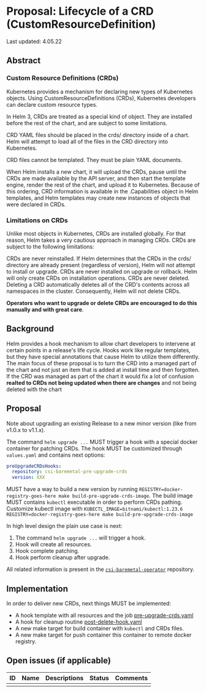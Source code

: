 # Proposal: Lifecycle of a CRD (CustomResourceDefinition)

Last updated: 4.05.22


## Abstract

### Custom Resource Definitions (CRDs)

Kubernetes provides a mechanism for declaring new types of Kubernetes objects. Using CustomResourceDefinitions (CRDs), Kubernetes developers can declare custom resource types.

In Helm 3, CRDs are treated as a special kind of object. They are installed before the rest of the chart, and are subject to some limitations.

CRD YAML files should be placed in the crds/ directory inside of a chart. Helm will attempt to load all of the files in the CRD directory into Kubernetes.

CRD files cannot be templated. They must be plain YAML documents.

When Helm installs a new chart, it will upload the CRDs, pause until the CRDs are made available by the API server, and then start the template engine, render the rest of the chart, and upload it to Kubernetes. Because of this ordering, CRD information is available in the .Capabilities object in Helm templates, and Helm templates may create new instances of objects that were declared in CRDs.

### Limitations on CRDs
Unlike most objects in Kubernetes, CRDs are installed globally. For that reason, Helm takes a very cautious approach in managing CRDs. CRDs are subject to the following limitations:

CRDs are never reinstalled. If Helm determines that the CRDs in the crds/ directory are already present (regardless of version), Helm will not attempt to install or upgrade.
CRDs are never installed on upgrade or rollback. Helm will only create CRDs on installation operations.
CRDs are never deleted. Deleting a CRD automatically deletes all of the CRD's contents across all namespaces in the cluster. Consequently, Helm will not delete CRDs.

**Operators who want to upgrade or delete CRDs are encouraged to do this manually and with great care**.

## Background

Helm provides a hook mechanism to allow chart developers to intervene at certain points in a release's life cycle.
Hooks work like regular templates, but they have special annotations that cause Helm to utilize them differently.
The main focus of these proposal is to turn the CRD into a managed part of the chart and not just an item that is added at install time and then forgotten.
If the CRD was managed as part of the chart it would fix a lot of confusion **realted to CRDs not being updated when there are changes** and not being deleted with the chart

## Proposal

Note about upgrading an existing Release to a new minor version (like from v1.0.x to v1.1.x).

The command `helm upgrade ...` MUST trigger a hook with a special docker container for patching CRDs. 
The hook MUST be customized through `values.yaml` and contains next options:

```yaml
preUpgradeCRDsHooks:
  repository: csi-baremetal-pre-upgrade-crds
  version: XXX
```

MUST have a way to build a new version by running `REGISTRY=docker-registry-goes-here make build-pre-upgrade-crds-image`.
The build image MUST contains `kubectl` executable in order to perform CRDs pathing.
Customize kubectl image with `KUBECTL_IMAGE=bitnami/kubectl:1.23.6 REGISTRY=docker-registry-goes-here make build-pre-upgrade-crds-image`

In high level design the plain use case is next:

1. The command `helm upgrade ...` will trigger a hook.
2. Hook will create all resources.
3. Hook complete patching.
4. Hook perform cleanup after upgrade.

All related information is present in the [`csi-baremetal-operator`](https://github.com/dell/csi-baremetal-operator#upgrade-process) repository. 

## Implementation

In order to deliver new CRDs, next things MUST be implemented:

* A hook template with all resources and the job [pre-upgrade-crds.yaml](https://github.com/dell/csi-baremetal-operator/blob/master/charts/csi-baremetal-operator/templates/pre-upgrade-crds.yaml)
* A hook for cleanup routine [post-delete-hook.yaml](https://github.com/dell/csi-baremetal-operator/blob/master/charts/csi-baremetal-operator/templates/post-delete-hook.yaml) 
* A new make target for build container with `kubectl` and CRDs files.
* A new make target for push container this container to remote docker registry.

## Open issues (if applicable)

| ID      | Name | Descriptions | Status | Comments |
|---------|------|--------------|--------|----------|
|  |     |         |  |  |   
